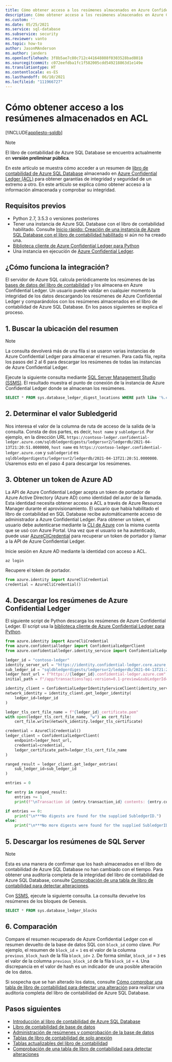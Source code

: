 ```yaml
---
title: Cómo obtener acceso a los resúmenes almacenados en Azure Confidential Ledger (ACL)
description: Cómo obtener acceso a los resúmenes almacenados en Azure Confidential Ledger (ACL) con el libro de contabilidad de Azure SQL Database
ms.custom: ''
ms.date: 05/25/2021
ms.service: sql-database
ms.subservice: security
ms.reviewer: vanto
ms.topic: how-to
author: JasonMAnderson
ms.author: janders
ms.openlocfilehash: 3f8b5ae7c80c712c441648808f0303528bad8018
ms.sourcegitcommit: c072eefdba1fc1f582005cdd549218863d1e149e
ms.translationtype: HT
ms.contentlocale: es-ES
ms.lasthandoff: 06/10/2021
ms.locfileid: "111966727"
---
```

# <a name="how-to-access-the-digests-stored-in-acl"></a>Cómo obtener acceso a los resúmenes almacenados en ACL

[!INCLUDE[appliesto-sqldb](../includes/appliesto-sqldb.md)]

> [!NOTE]
> El libro de contabilidad de Azure SQL Database se encuentra actualmente en **versión preliminar pública**.

En este artículo se muestra cómo acceder a un resumen de [libro de contabilidad de Azure SQL Database](ledger-overview.md) almacenado en [Azure Confidential Ledger (ACL)](../../confidential-ledger/index.yml) para obtener garantías de integridad y seguridad de un extremo a otro. En este artículo se explica cómo obtener acceso a la información almacenada y comprobar su integridad.

## <a name="prerequisites"></a>Requisitos previos

- Python 2.7, 3.5.3 o versiones posteriores
- Tener una instancia de Azure SQL Database con el libro de contabilidad habilitado. Consulte [Inicio rápido: Creación de una instancia de Azure SQL Database con el libro de contabilidad habilitado](ledger-create-a-single-database-with-ledger-enabled.md) si aún no ha creado una.
- [Biblioteca cliente de Azure Confidential Ledger para Python](https://github.com/Azure/azure-sdk-for-python/tree/master/sdk/confidentialledger/azure-confidentialledger)
- Una instancia en ejecución de [Azure Confidential Ledger](../../confidential-ledger/index.yml).

## <a name="how-does-the-integration-work"></a>¿Cómo funciona la integración?

El servidor de Azure SQL calcula periódicamente los resúmenes de las [bases de datos del libro de contabilidad](ledger-overview.md#ledger-database) y los almacena en Azure Confidential Ledger. Un usuario puede validar en cualquier momento la integridad de los datos descargando los resúmenes de Azure Confidential Ledger y comparándolos con los resúmenes almacenados en el libro de contabilidad de Azure SQL Database. En los pasos siguientes se explica el proceso.

## <a name="1-find-the-digest-location"></a>1. Buscar la ubicación del resumen

> [!NOTE]
> La consulta devolverá más de una fila si se usaron varias instancias de Azure Confidential Ledger para almacenar el resumen. Para cada fila, repita los pasos del 2 al 6 para descargar los resúmenes de todas las instancias de Azure Confidential Ledger.

Ejecute la siguiente consulta mediante [SQL Server Management Studio (SSMS)](/sql/ssms/download-sql-server-management-studio-ssms). El resultado muestra el punto de conexión de la instancia de Azure Confidential Ledger donde se almacenan los resúmenes.

```sql
SELECT * FROM sys.database_ledger_digest_locations WHERE path like '%.confidential-ledger.azure.com%
```

## <a name="2-determine-the-subledgerid"></a>2. Determinar el valor Subledgerid

Nos interesa el valor de la columna de ruta de acceso de la salida de la consulta. Consta de dos partes, es decir, `host name` y `subledgerid`. Por ejemplo, en la dirección URL `https://contoso-ledger.confidential-ledger.azure.com/sqldbledgerdigests/ledgersvr2/ledgerdb/2021-04-13T21:20:51.0000000`, `host name` es `https://contoso-ledger.confidential-ledger.azure.com` y `subledgerid` es `sqldbledgerdigests/ledgersvr2/ledgerdb/2021-04-13T21:20:51.0000000`. Usaremos esto en el paso 4 para descargar los resúmenes.

## <a name="3-obtain-an-azure-ad-token"></a>3. Obtener un token de Azure AD

La API de Azure Confidential Ledger acepta un token de portador de Azure Active Directory (Azure AD) como identidad del autor de la llamada. Esta identidad necesita obtener acceso a ACL a través de Azure Resource Manager durante el aprovisionamiento. El usuario que había habilitado el libro de contabilidad en SQL Database recibe automáticamente acceso de administrador a Azure Confidential Ledger. Para obtener un token, el usuario debe autenticarse mediante la [CLI de Azure](/cli/azure/install-azure-cli) con la misma cuenta que se usó con Azure Portal. Una vez que el usuario se ha autenticado, puede usar [AzureCliCredential](/python/api/azure-identity/azure.identity.azureclicredential) para recuperar un token de portador y llamar a la API de Azure Confidential Ledger.

Inicie sesión en Azure AD mediante la identidad con acceso a ACL.

```azure-cli
az login
```

Recupere el token de portador.

```python
from azure.identity import AzureCliCredential
credential = AzureCliCredential()
```

## <a name="4-download-the-digests-from-azure-confidential-ledger"></a>4. Descargar los resúmenes de Azure Confidential Ledger

El siguiente script de Python descarga los resúmenes de Azure Confidential Ledger. El script usa la [biblioteca cliente de Azure Confidential Ledger para Python](https://github.com/Azure/azure-sdk-for-python/tree/master/sdk/confidentialledger/azure-confidentialledger).

```python
from azure.identity import AzureCliCredential
from azure.confidentialledger import ConfidentialLedgerClient
from azure.confidentialledger.identity_service import ConfidentialLedgerIdentityServiceClient

ledger_id = "contoso-ledger"
identity_server_url = "https://identity.confidential-ledger.core.azure.com"
sub_ledger_id = "sqldbledgerdigests/ledgersvr2/ledgerdb/2021-04-13T21:20:51.0000000"
ledger_host_url = f"https://{ledger_id}.confidential-ledger.azure.com"
initial_path = f"/app/transactions?api-version=0.1-preview&subLedgerId={sub_ledger_id}"

identity_client = ConfidentialLedgerIdentityServiceClient(identity_server_url)
network_identity = identity_client.get_ledger_identity(
    ledger_id=ledger_id
)

ledger_tls_cert_file_name = f"{ledger_id}_certificate.pem"
with open(ledger_tls_cert_file_name, "w") as cert_file:
    cert_file.write(network_identity.ledger_tls_certificate)

credential = AzureCliCredential()
ledger_client = ConfidentialLedgerClient(
    endpoint=ledger_host_url, 
    credential=credential,
    ledger_certificate_path=ledger_tls_cert_file_name
)

ranged_result = ledger_client.get_ledger_entries(
    sub_ledger_id=sub_ledger_id
)

entries = 0

for entry in ranged_result:
    entries += 1
    print(f"\nTransaction id {entry.transaction_id} contents: {entry.contents}")

if entries == 0:
    print("\n***No digests are found for the supplied SubledgerID.")
else:
    print("\n***No more digests were found for the supplied SubledgerID.")
```

## <a name="5-download-the-digests-from-the-sql-server"></a>5. Descargar los resúmenes de SQL Server

> [!NOTE]
> Esta es una manera de confirmar que los hash almacenados en el libro de contabilidad de Azure SQL Database no han cambiado con el tiempo. Para obtener una auditoría completa de la integridad del libro de contabilidad de Azure SQL Database, consulte [Comprobación de una tabla de libro de contabilidad para detectar alteraciones](ledger-verify-database.md).

Con [SSMS](/sql/ssms/download-sql-server-management-studio-ssms), ejecute la siguiente consulta. La consulta devuelve los resúmenes de los bloques de Genesis.

```sql
SELECT * FROM sys.database_ledger_blocks
```

## <a name="6-comparison"></a>6. Comparación

Compare el resumen recuperado de Azure Confidential Ledger con el resumen devuelto de la base de datos SQL con `block_id` como clave. Por ejemplo, el resumen de `block_id` = `1` es el valor de la columna `previous_block_hash` de la fila `block_id`= `2`. De forma similar, `block_id` = `3` es el valor de la columna `previous_block_id` de la fila `block_id` = `4`. Una discrepancia en el valor de hash es un indicador de una posible alteración de los datos.

Si sospecha que se han alterado los datos, consulte [Cómo comprobar una tabla de libro de contabilidad para detectar una alteración](ledger-verify-database.md) para realizar una auditoría completa del libro de contabilidad de Azure SQL Database.

## <a name="next-steps"></a>Pasos siguientes

- [Introducción al libro de contabilidad de Azure SQL Database](ledger-overview.md)
- [Libro de contabilidad de base de datos](ledger-database-ledger.md)
- [Administración de resúmenes y comprobación de la base de datos](ledger-digest-management-and-database-verification.md)
- [Tablas de libro de contabilidad de solo anexión](ledger-append-only-ledger-tables.md)
- [Tablas actualizables del libro de contabilidad](ledger-updatable-ledger-tables.md)
- [Comprobación de una tabla de libro de contabilidad para detectar alteraciones](ledger-verify-database.md)
